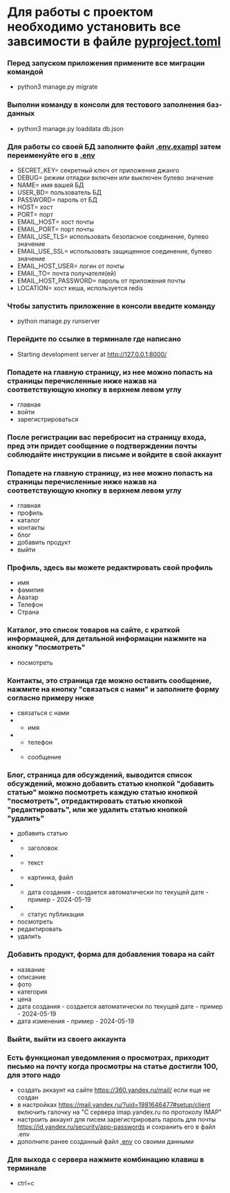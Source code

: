 # Для работы с проектом необходимо установить все завсимости в файле [pyproject.toml](pyproject.toml)


### Перед запуском приложения примените все миграции командой
- python3 manage.py migrate

### Выполни команду в консоли для тестового заполнения баз-данных
- python3 manage.py loaddata db.json

### Для работы со своей БД заполните файл [.env.exampl](.env.exampl) затем переименуйте его в [.env](.env)
- SECRET_KEY= секретный ключ от приложения джанго
- DEBUG= режим отладки включен или выключен булево значение
- NAME= имя вашей БД
- USER_BD= пользователь БД
- PASSWORD= пароль от БД
- HOST= хост
- PORT= порт
- EMAIL_HOST= хост почты
- EMAIL_PORT= порт почты
- EMAIL_USE_TLS= использовать безопасное соединение, булево значение
- EMAIL_USE_SSL= использовать защищенное соединение, булево значение
- EMAIL_HOST_USER= логин от почты
- EMAIL_TO= почта получателя(ей)
- EMAIL_HOST_PASSWORD= пароль от приложения почты
- LOCATION= хост кеша, используется redis 

### Чтобы запустить приложение в консоли введите команду
- python manage.py runserver

### Перейдите по ссылке в терминале где написано 
- Starting development server at http://127.0.0.1:8000/


### Попадете на главную страницу, из нее можно попасть на страницы перечисленные ниже нажав на соответствующую кнопку в верхнем левом углу
- главная
- войти
- зарегистрироваться

### После регистрации вас перебросит на страницу входа, пред эти придет сообщение о подтверждении почты соблюдайте инструкции в письме и войдите в свой аккаунт

### Попадете на главную страницу, из нее можно попасть на страницы перечисленные ниже нажав на соответствующую кнопку в верхнем левом углу
- главная
- профиль
- каталог
- контакты
- блог
- добавить продукт
- выйти

### Профиль, здесь вы можете редактировать свой профиль
- имя
- фамилия
- Аватар
- Телефон
- Страна

### Каталог, это список товаров на сайте, с краткой информацией, для детальной информации нажмите на кнопку "посмотреть"
- посмотреть

### Контакты, это страница где можно оставить сообщение, нажмите на кнопку "связаться с нами" и заполните форму согласно примеру ниже
- связаться с нами
- - имя
- - телефон
- - сообщение

### Блог, страница для обсуждений, выводится список обсуждений, можно добавить статью кнопкой "добавить статью" можно посмотреть каждую статью кнопкой "посмотреть", отредактировать статью кнопкой "редактировать", или же удалить статью кнопкой "удалить"
- добавить статью
- - заголовок
- - текст
- - картинка, файл
- - дата создания - создается автоматически по текущей дате - пример - 2024-05-19
- - статус публикации
- посмотреть
- редактировать
- удалить

### Добавить продукт, форма для добавления товара на сайт
- название
- описание
- фото
- категория
- цена
- дата создания - создается автоматически по текущей дате - пример - 2024-05-19
- дата изменения - пример - 2024-05-19

### Выйти, выйти из своего аккаунта

### Есть функционал уведомления о просмотрах, приходит письмо на почту когда просмотры на статье достигли 100, для этого надо
- создать аккаунт на сайте https://360.yandex.ru/mail/ если еще не создан
- в настройках https://mail.yandex.ru/?uid=1981646477#setup/client включить галочку на "С сервера imap.yandex.ru по протоколу IMAP"
- настроить аккаунт для писем зарегистрировать пароль для почты https://id.yandex.ru/security/app-passwords и сохранить его в файл .env
- дополните ранее созданный файл [.env](blog%2Ffunctions%2F.env) со своими данными

### Для выхода с сервера нажмите комбинацию клавиш в терминале
- ctrl+c